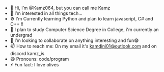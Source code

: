 - 👋 Hi, I’m @Kamz064, but you can call me Kamz
- 👀 I’m interested in all things tech...
- ⚙️ I'm Currently learning Python and plan to learn javascript, C# and C++ !!
- 🌱 I plan to study  Computer Science Degree in College, i'm currently an undergrad
- 💞️ I’m looking to collaborate on anything interesting and fun😁
- 📫 How to reach me: On my email it's kamdini01@outlook.com and on discord kamz_is
- 😄 Pronouns: code/program
- ⚡ Fun fact: I love olives

<!---
Kamz064/Kamz064 is a ✨ special ✨ repository because its `README.md` (this file) appears on your GitHub profile.
You can click the Preview link to take a look at your changes.
--->
